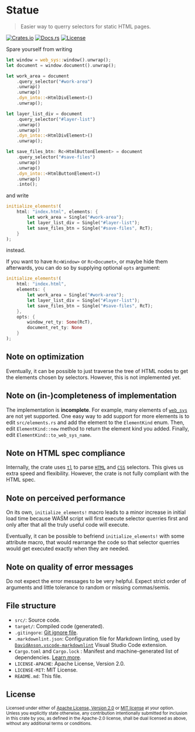 # Statue

> Easier way to querry selectors for static HTML pages.

[![Crates.io](https://img.shields.io/crates/v/statue)](https://crates.io/crates/statue)
[![Docs.rs](https://docs.rs/statue/badge.svg)](https://docs.rs/statue)
[![License](https://img.shields.io/crates/l/statue)](https://crates.io/crates/statue)

Spare yourself from writing

```rust
let window = web_sys::window().unwrap();
let document = window.document().unwrap();

let work_area = document
    .query_selector("#work-area")
    .unwrap()
    .unwrap()
    .dyn_into::<HtmlDivElement>()
    .unwrap();

let layer_list_div = document
    .query_selector("#layer-list")
    .unwrap()
    .unwrap()
    .dyn_into::<HtmlDivElement>()
    .unwrap();

let save_files_btn: Rc<HtmlButtonElement> = document
    .query_selector("#save-files")
    .unwrap()
    .unwrap()
    .dyn_into::<HtmlButtonElement>()
    .unwrap()
    .into();
```

and write

```rust
initialize_elements!(
    html: "index.html", elements: {
        let work_area = Single("#work-area");
        let layer_list_div = Single("#layer-list");   
        let save_files_btn = Single("#save-files", RcT);
    }
);
```

instead.

If you want to have `Rc<Window>` or `Rc<Documet>`, or maybe hide them afterwards,
you can do so by supplying optional `opts` argument:

```rust
initialize_elements!(
    html: "index.html",
    elements: {
        let work_area = Single("#work-area");
        let layer_list_div = Single("#layer-list");   
        let save_files_btn = Single("#save-files", RcT);
    },
    opts: {
        window_ret_ty: Some(RcT),
        document_ret_ty: None
    }
);
```

## Note on optimization

Eventually, it can be possible to just traverse the tree of HTML nodes to get
the elements chosen by selectors. However, this is not implemented yet.

## Note on (in-)completeness of implementation

The implementation is **incomplete**. For example, many elements of [`web_sys`]
are not yet supported. One easy way to add support for more elements is to edit
`src/elements.rs` and add the element to the `ElementKind` enum. Then, edit `ElementKind::new`
method to return the element kind you added. Finally, edit `ElementKind::to_web_sys_name`.

## Note on HTML spec compliance

Internally, the crate uses [`tl`] to parse [`HTML`] and [`CSS`] selectors. This gives
us extra speed and flexibility. However, the crate is not fully compliant with
the HTML spec.

## Note on perceived performance

On its own, `initialize_elements!` macro leads to a minor increase in initial
load time because WASM script will first execute selector querries first and only
after that all the truly useful code will execute.

Eventually, it can be possible to befriend `initialize_elements!` with some
attribute macro, that would rearrange the code so that selector querries would
get executed exactly when they are needed.

## Note on quality of error messages

Do not expect the error messages to be very helpful. Expect
strict order of arguments and little tolerance to random or missing
commas/semis.

## File structure

- `src/`: Source code.
- `target/`: Compiled code (generated).
- `.gitingore`: [Git ignore file].
- `.markdownlint.json`: Configuration file for Markdown linting, used by
[`DavidAnson.vscode-markdownlint`] Visual Studio Code extension.
- `Cargo.toml` and `Cargo.lock` : Manifest and machine-generated list of
dependencies. [Learn more](https://doc.rust-lang.org/cargo/guide/cargo-toml-vs-cargo-lock.html).
- `LICENSE-APACHE`: Apache License, Version 2.0.
- `LICENSE-MIT`: MIT License.
- `README.md`: This file.

## License

<sup>
Licensed under either of <a href="LICENSE-APACHE">Apache License, Version
2.0</a> or <a href="LICENSE-MIT">MIT license</a> at your option.
</sup>

<br>

<sub>
Unless you explicitly state otherwise, any contribution intentionally submitted
for inclusion in this crate by you, as defined in the Apache-2.0 license, shall
be dual licensed as above, without any additional terms or conditions.
</sub>

[`web_sys`]: https://docs.rs/web-sys/latest/web_sys/index.html
[Git ignore file]: https://git-scm.com/docs/gitignore
[`DavidAnson.vscode-markdownlint`]: https://marketplace.visualstudio.com/items?itemName=DavidAnson.vscode-markdownlint
[`HTML`]: https://html.spec.whatwg.org/multipage/
[`CSS`]: https://www.w3.org/TR/css-syntax-3/
[`tl`]: https://crates.io/crates/tl
